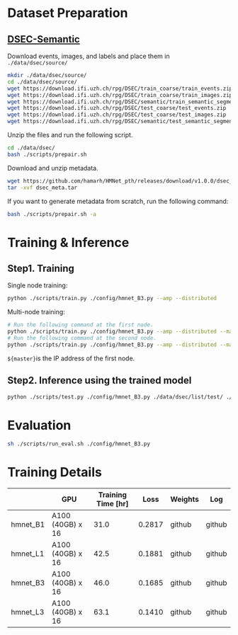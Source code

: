 # Dataset Preparation

## [DSEC-Semantic](https://dsec.ifi.uzh.ch/dsec-semantic/)

Download events, images, and labels and place them in `./data/dsec/source/`

```bash
mkdir ./data/dsec/source/
cd ./data/dsec/source/
wget https://download.ifi.uzh.ch/rpg/DSEC/train_coarse/train_events.zip
wget https://download.ifi.uzh.ch/rpg/DSEC/train_coarse/train_images.zip
wget https://download.ifi.uzh.ch/rpg/DSEC/semantic/train_semantic_segmentation.zip
wget https://download.ifi.uzh.ch/rpg/DSEC/test_coarse/test_events.zip
wget https://download.ifi.uzh.ch/rpg/DSEC/test_coarse/test_images.zip
wget https://download.ifi.uzh.ch/rpg/DSEC/semantic/test_semantic_segmentation.zip
```

Unzip the files and run the following script.

```bash
cd ./data/dsec/
bash ./scripts/prepair.sh
```

Download and unzip metadata.

```bash
wget https://github.com/hamarh/HMNet_pth/releases/download/v1.0.0/dsec_meta.tar
tar -xvf dsec_meta.tar
```

If you want to generate metadata from scratch, run the following command:

```bash
bash ./scripts/prepair.sh -a
```

# Training & Inference

## Step1. Training

Single node training:

```bash
python ./scripts/train.py ./config/hmnet_B3.py --amp --distributed
```

Multi-node training:

```bash
# Run the following command at the first node.
python ./scripts/train.py ./config/hmnet_B3.py --amp --distributed --master ${master} --node 1/2
# Run the following command at the second node.
python ./scripts/train.py ./config/hmnet_B3.py --amp --distributed --master ${master} --node 2/2
```

`${master}`is the IP address of the first node.

## Step2. Inference using the trained model

```bash
python ./scripts/test.py ./config/hmnet_B3.py ./data/dsec/list/test/ ./data/dsec/ --fast --speed_test
```

# Evaluation

```bash
sh ./scripts/run_eval.sh ./config/hmnet_B3.py
```

# Training Details

|  | GPU | Training Time [hr] | Loss | Weights | Log |
| --- | --- | --- | --- | --- | --- |
| hmnet_B1 | A100 (40GB) x 16 | 31.0 | 0.2817 | github | github |
| hmnet_L1 | A100 (40GB) x 16 | 42.5 | 0.1881 | github | github |
| hmnet_B3 | A100 (40GB) x 16 | 46.0 | 0.1685 | github | github |
| hmnet_L3 | A100 (40GB) x 16 | 63.1 | 0.1410 | github | github |

